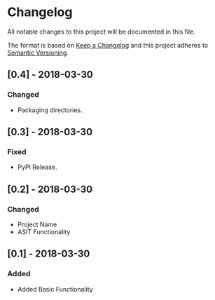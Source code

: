 # Changelog
All notable changes to this project will be documented in this file.

The format is based on [Keep a Changelog](http://keepachangelog.com/en/1.0.0/)
and this project adheres to [Semantic Versioning](http://semver.org/spec/v2.0.0.html).


## [0.4] - 2018-03-30
### Changed
- Packaging directories.

## [0.3] - 2018-03-30
### Fixed
- PyPI Release.

## [0.2] - 2018-03-30
### Changed
- Project Name
- ASIT Functionality

## [0.1] - 2018-03-30
### Added
- Added Basic Functionality
